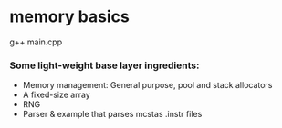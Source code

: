 # memory basics

g++ main.cpp

### Some light-weight base layer ingredients:

- Memory management: General purpose, pool and stack allocators
- A fixed-size array
- RNG
- Parser & example that parses mcstas .instr files
